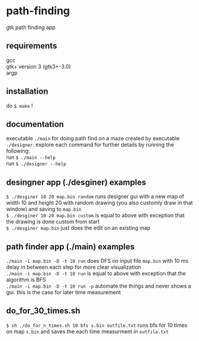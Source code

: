 # path-finding
gtk path finding app

## requirements
gcc <br />
gtk+ version 3 (gtk3+-3.0) <br />
argp <br />

## installation
do `$ make` !

## documentation
executable `./main` for doing path find on a maze created by executable `./designer`. explore each command for further details by running the following: <br />
run `$ ./main --help` <br />
run `$ ./designer --help` <br />

## desingner app (./desginer) examples
`$ ./desginer 10 20 map.bin random` runs designer gui with a new map of width 10 and height 20 with random drawing (you also customly draw in that window) and saving to `map.bin` <br />
`$ ./desginer 10 20 map.bin custom` is equal to above with exception that the drawing is done custom from start <br />
`$ ./desginer map.bin` just does the edit on an existing map <br />

## path finder app (./main) examples
`./main -i map.bin -D -t 10 run` does DFS on input file `map.bin` with 10 ms delay in between each step for more clear visualization <br />
`./main -i map.bin -D -t 10 run` is equal to above with exception that the algorithm is BFS <br />
`./main -i map.bin -D -t 10 run -p` automate the things and never shows a gui. this is the case for later time measurement <br />

## do_for_30_times.sh
`$ sh ./do_for_n_times.sh 10 bfs s.bin outfile.txt` runs bfs for 10 times on map `s.bin` and saves the each time measurment in `outfile.txt` <br />
